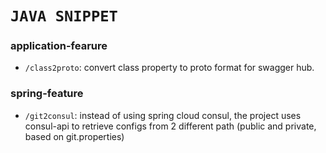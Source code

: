 # `JAVA SNIPPET`

### application-fearure

- `/class2proto`: convert class property to proto format for swagger hub.

### spring-feature

- `/git2consul`: instead of using spring cloud consul, the project uses consul-api to retrieve configs from 2 different path (public and private, based on git.properties)